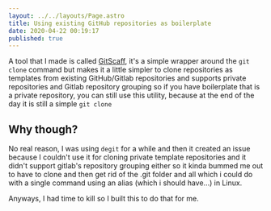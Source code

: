 ```yaml
---
layout: ../../layouts/Page.astro
title: Using existing GitHub repositories as boilerplate
date: 2020-04-22 00:19:17
published: true
---
```


A tool that I made is called [GitScaff](https://github.com/barelyhuman/gitscaff), it's a simple wrapper around the `git clone` command but makes it a little simpler to clone repositories as templates from existing GitHub/Gitlab repositories and supports private repositories and Gitlab repository grouping so if you have boilerplate that is a private repository, you can still use this utility, because at the end of the day it is still a simple `git clone`

## Why though?

No real reason, I was using `degit` for a while and then it created an issue because I couldn't use it for cloning private template repositories and it didn't support gitlab's repository grouping either so it kinda bummed me out to have to clone and then get rid of the .git folder and all which i could do with a single command using an alias (which i should have...) in Linux.

Anyways, I had time to kill so I built this to do that for me.
